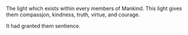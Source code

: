 The light which exists within every members of Mankind. This light gives them compassjon, kindness, truth, virtue, and courage.

It had granted them sentience.